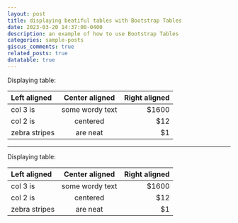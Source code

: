 ```yaml
---
layout: post
title: displaying beatiful tables with Bootstrap Tables
date: 2023-03-20 14:37:00-0400
description: an example of how to use Bootstrap Tables
categories: sample-posts
giscus_comments: true
related_posts: true
datatable: true
---
```


Displaying table:

| Left aligned | Center aligned | Right aligned |
| :------- | :------: | -------: |
| col 3 is     | some wordy text | $1600         |
| col 2 is     | centered        | $12           |
| zebra stripes| are neat        | $1            |

---

Displaying table:

| Left aligned | Center aligned | Right aligned |
| :------- | :------: | -------: |
| col 3 is     | some wordy text | $1600         |
| col 2 is     | centered        | $12           |
| zebra stripes| are neat        | $1            |
